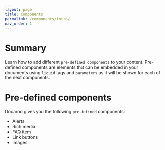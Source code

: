 ```yaml
---
layout: page
title: Components
permalink: /components/intro/
nav_order: 1
---
```


# Summary
Learn how to add different `pre-defined components` to your content. Pre-defined components are elements that can be embedded in your documents using `liquid` tags and `parameters` as it will be shown for each of the next components.

# Pre-defined components
Docaroo gives you the following `pre-defined` components:
- Alerts
- Rich media
- FAQ item
- Link buttons
- Images

